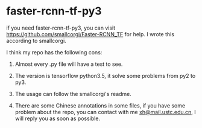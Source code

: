 # faster-rcnn-tf-py3
if you need faster-rcnn-tf-py3, you can visit https://github.com/smallcorgi/Faster-RCNN_TF for help. I wrote this according to  smallcorgi.

I think my repo has the following cons:

1. Almost every .py file will have a test to see.

2. The version is tensorflow python3.5, it solve some problems from py2 to py3.

3. The usage can follow the smallcorgi's readme.

4. There are some Chinese annotations in some files, if you have some problem about the repo, you can contact with me xh@mail.ustc.edu.cn, I will reply you as soon as possible.


